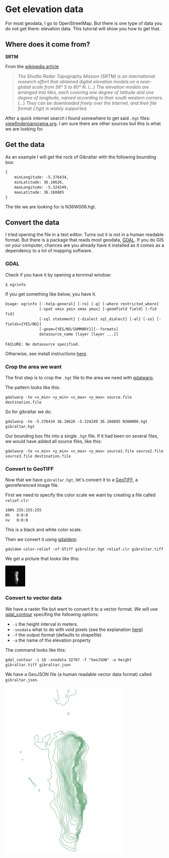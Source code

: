# Get elevation data

For most geodata, I go to OpenStreetMap. But there is one type of data you do not get there: elevation data. This tutorial will show you how to get that.

## Where does it come from?

**SRTM**

From the [wikipedia article](https://en.wikipedia.org/wiki/Shuttle_Radar_Topography_Mission)

> *The Shuttle Radar Topography Mission (SRTM) is an international research effort that obtained digital elevation models on a near-global scale from 56° S to 60° N.*
> (...)
> *The elevation models are arranged into tiles, each covering one degree of latitude and one degree of longitude, named according to their south western corners.*
> (...)
> *They can be downloaded freely over the Internet, and their file format (.hgt) is widely supported.*

After a quick internet search I found somewhere to get said ```.hgt``` files: [viewfinderpanorama.org](http://www.viewfinderpanoramas.org/Coverage%20map%20viewfinderpanoramas_org3.htm). I am sure there are other sources but this is what we are looking for.

## Get the data

As an example I will get the rock of Gibraltar with the following bounding box:

```
{
	minLongitude: -5.376434,
	minLatitude: 36.10626,
	maxLongitude: -5.324249,
	maxLatitude: 36.160885
}
```

The tile we are looking for is N36W006.hgt.

## Convert the data

I tried opening the file in a text editor. Turns out it is not in a human readable format. But there is a package that reads most geodata, [GDAL](http://www.gdal.org/). If you do GIS on your computer, chances are you already have it installed as it comes as a dependency to a lot of mapping software.

### GDAL

Check if you have it by opening a terminal window:

```
$ ogrinfo
```

If you get something like below, you have it.

```
Usage: ogrinfo [--help-general] [-ro] [-q] [-where restricted_where]
               [-spat xmin ymin xmax ymax] [-geomfield field] [-fid fid]
               [-sql statement] [-dialect sql_dialect] [-al] [-so] [-fields={YES/NO}]
               [-geom={YES/NO/SUMMARY}][--formats]
               datasource_name [layer [layer ...]]

FAILURE: No datasource specified.
```

Otherwise, see install instructions [here](http://trac.osgeo.org/gdal/wiki/DownloadingGdalBinaries). 

### Crop the area we want

The first step is to crop the ```.hgt``` file to the area we need with [gdalwarp](http://www.gdal.org/gdalwarp.html).

The pattern looks like this:

```
gdalwarp -te <x_min> <y_min> <x_max> <y_max> source.file destination.file
```

So for gibraltar we do:

```
gdalwarp -te -5.376434 36.10626 -5.324249 36.160885 N36W006.hgt gibraltar.hgt
```

Our bounding box fits into a single ```.hgt``` file. If it had been on several files, we would have added all source files, like this:

```
gdalwarp -te <x_min> <y_min> <x_max> <y_max> source1.file source2.file source3.file destination.file
```

### Convert to GeoTIFF

Now that we have ```gibraltar.hgt```, let's convert it to a [GeoTIFF](https://en.wikipedia.org/wiki/GeoTIFF), a georeferenced image file.

First we need to specify the color scale we want by creating a file called ```relief.clr```:

```
100% 255:255:255
0%   0:0:0
nv   0:0:0
```

This is a black and white color scale.

Then we convert it using [gdaldem](http://www.gdal.org/gdaldem.html):

```
gdaldem color-relief -of GTiff gibraltar.hgt relief.clr gibraltar.tiff
```

We get a picture that looks like this:

<img src="img/gibraltar-geotiff.png" />

### Convert to vector data

We have a raster file but want to convert it to a vector format. We will use [gdal_contour](http://www.gdal.org/gdal_contour.html) specifing the following options:

* ```-i``` the height interval in meters.
* ```-snodata``` what to do with void pixels (see the explanation [here](http://wiki.openstreetmap.org/wiki/Contours#The_shapefiles_approach))
* ```-f``` the output format (defaults to shapefile)
* ```-a``` the name of the elevation property

The command looks like this:

```
gdal_contour -i 10 -snodata 32767 -f "GeoJSON" -a height gibraltar.tiff gibraltar.json
```

We have a GeoJSON file (a human readable vector data format) called ```gibraltar.json```.

<img src="img/gibraltar-geojson.png" />

